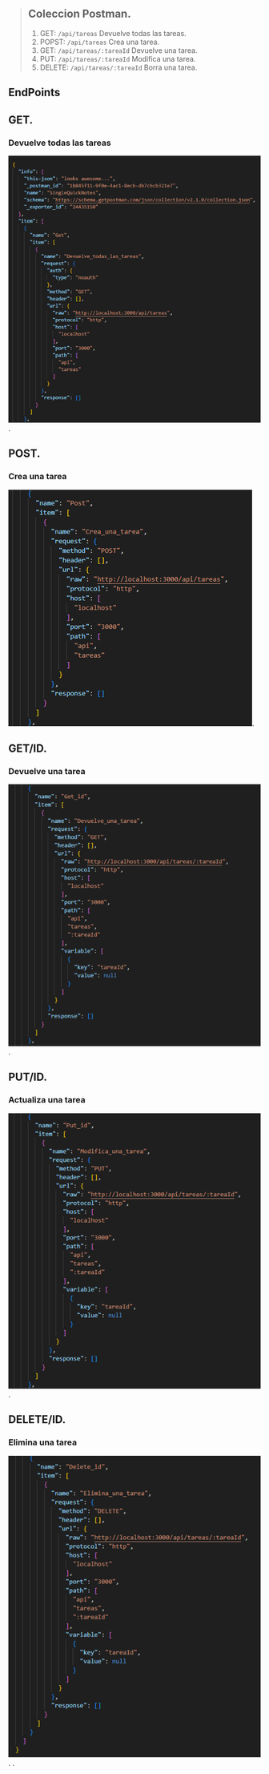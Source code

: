 
> ## Coleccion Postman.
> 
> 1.   GET: `/api/tareas` Devuelve todas las tareas.
> 2.   POPST: `/api/tareas` Crea una tarea. 
> 3.   GET: `/api/tareas/:tareaId` Devuelve una tarea.
> 4.   PUT: `/api/tareas/:tareaId` Modifica una tarea.    
> 5.   DELETE: `/api/tareas/:tareaId` Borra una tarea. 

 ## EndPoints
 
 ## GET.
 ### Devuelve todas las tareas

![POSTMAN](/README/Resources/img/get.PNG).

 ## POST.
 ### Crea una tarea

 ![POSTMAN](/README/Resources/img/post.PNG).

## GET/ID.
### Devuelve una tarea

![POSTMAN](/README/Resources/img/get-id.PNG).

  ## PUT/ID.
 ### Actualiza una tarea

 ![POSTMAN](/README/Resources/img/put-id.PNG).

  ## DELETE/ID.
  ### Elimina una tarea

  ![POSTMAN](/README/Resources/img/delete-id.PNG).
.